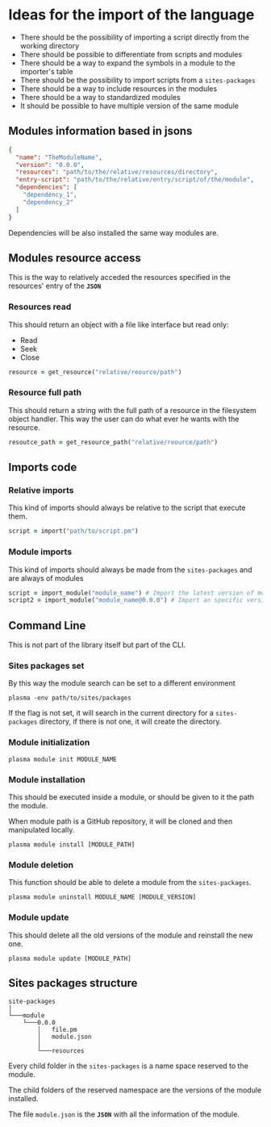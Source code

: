 # Ideas for the import of the language

- There should be the possibility of importing a script directly from the working directory
- There should be possible to differentiate from scripts and modules
- There should be a way to expand the symbols in a module to the importer's table
- There should be the possibility to import scripts from a `sites-packages`
- There should be a way to include resources in the modules
- There should be a way to standardized modules
- It should be possible to have multiple version of the same module

## Modules information based in jsons

```json
{
  "name": "TheModuleName",
  "version": "0.0.0",
  "resources": "path/to/the/relative/resources/directory",
  "entry-script": "path/to/the/relative/entry/script/of/the/module",
  "dependencies": [
    "dependency_1",
    "dependency_2"
  ]
}
```

Dependencies will be also installed the same way modules are.

## Modules resource access

This is the way to relatively acceded the resources specified in the resources' entry of the **`JSON`**

### Resources read

This should return an object with a file like interface but read only:

- Read
- Seek
- Close

```ruby
resource = get_resource("relative/reource/path")
```

### Resource full path

This should return a string with the full path of a resource in the filesystem object handler. This way the user can do
what ever he wants with the resource.

```ruby
resoutce_path = get_resource_path("relative/reource/path")
```

## Imports code

### Relative imports

This kind of imports should always be relative to the script that execute them.

```ruby
script = import("path/to/script.pm")
```

### Module imports

This kind of imports should always be made from the `sites-packages` and are always of modules

```ruby
script = import_module("module_name") # Import the latest version of module.
script2 = import_module("module_name@0.0.0") # Import an specific version of a module.
```

## Command Line

This is not part of the library itself but part of the CLI.

### Sites packages set

By this way the module search can be set to a different environment

```shell
plasma -env path/to/sites/packages
```

If the flag is not set, it will search in the current directory for a `sites-packages` directory, if there is not one,
it will create the directory.

### Module initialization

```shell
plasma module init MODULE_NAME
```

### Module installation

This should be executed inside a module, or should be given to it the path the module.

When module path is a GitHub repository, it will be cloned and then manipulated locally.

```shell
plasma module install [MODULE_PATH]
```

### Module deletion

This function should be able to delete a module from the `sites-packages`.

```shell
plasma module uninstall MODULE_NAME [MODULE_VERSION]
```

### Module update

This should delete all the old versions of the module and reinstall the new one.

```shell
plasma module update [MODULE_PATH]
```

## Sites packages structure

```
site-packages
│
└───module
    └───0.0.0
        │   file.pm
        │   module.json
        │
        └───resources
```

Every child folder in the `sites-packages` is a name space reserved to the module.

The child folders of the reserved namespace are the versions of the module installed.

The file `module.json` is the **`JSON`** with all the information of the module.
